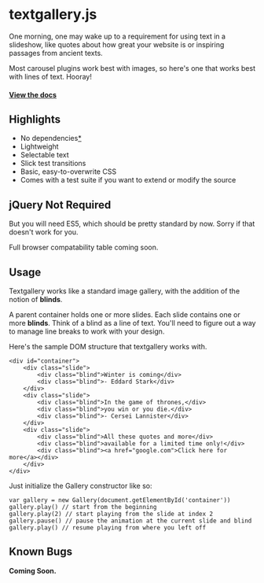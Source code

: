 textgallery.js
==============

One morning, one may wake up to a requirement for using text in a slideshow, 
like quotes about how great your website is or inspiring passages from ancient
texts. 

Most carousel plugins work best with images, so here's one that works best with
lines of text. Hooray!

#### [View the docs](http://noslouch.github.io/textgallery)

Highlights
----------
- No dependencies[\*](#requirements)
- Lightweight
- Selectable text
- Slick test transitions
- Basic, easy-to-overwrite CSS
- Comes with a test suite if you want to extend or modify the source

## <a name="requirements">jQuery Not Required</a>
But you will need ES5, which should be pretty standard by now. Sorry if that
doesn't work for you.

Full browser compatability table coming soon.

Usage
-----

Textgallery works like a standard image gallery, with the addition of the notion
of **blinds**.

A parent container holds one or more slides. Each slide contains one or more
**blinds**. Think of a blind as a line of text. You'll need to figure out a way
to manage line breaks to work with your design.

Here's the sample DOM structure that textgallery works with.

    <div id="container">
        <div class="slide">
            <div class="blind">Winter is coming</div>
            <div class="blind">- Eddard Stark</div>
        </div>
        <div class="slide">
            <div class="blind">In the game of thrones,</div>
            <div class="blind">you win or you die.</div>
            <div class="blind">- Cersei Lannister</div>
        </div>
        <div class="slide">
            <div class="blind">All these quotes and more</div>
            <div class="blind">available for a limited time only!</div>
            <div class="blind"><a href="google.com">Click here for more</a></div>
        </div>
    </div>

Just initialize the Gallery constructor like so: 

    var gallery = new Gallery(document.getElementById('container'))
    gallery.play() // start from the beginning
    gallery.play(2) // start playing from the slide at index 2
    gallery.pause() // pause the animation at the current slide and blind
    gallery.play() // resume playing from where you left off

Known Bugs
----------

**Coming Soon.**
